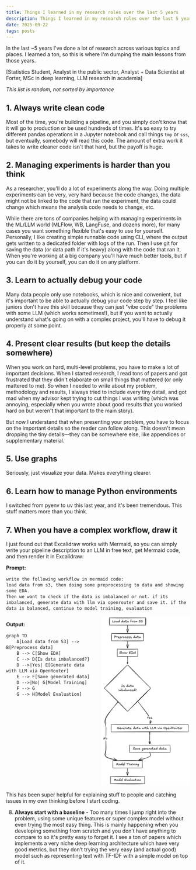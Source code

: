 ```yaml
---
title: Things I learned in my research roles over the last 5 years
description: Things I learned in my research roles over the last 5 years
date: 2025-09-22
tags: posts
---
```


In the last ~5 years I've done a lot of research across various topics and places. I learned a ton, so this is where I'm dumping the main lessons from those years.

[Statistics Student, Analyst in the public sector, Analyst + Data Scientist at Forter, MSc in deep learning, LLM research in academia]

*This list is random, not sorted by importance*

## 1. Always write clean code

Most of the time, you're building a pipeline, and you simply don't know that it will go to production or be used hundreds of times. It's so easy to try different pandas operations in a Jupyter notebook and call things `tmp` or `sss`, but eventually, somebody will read this code. The amount of extra work it takes to write cleaner code isn't that hard, but the payoff is huge.

## 2. Managing experiments is harder than you think

As a researcher, you'll do a lot of experiments along the way. Doing multiple experiments can be very, very hard because the code changes, the data might not be linked to the code that ran the experiment, the data could change which means the analysis code needs to change, etc.

While there are tons of companies helping with managing experiments in the ML/LLM world (MLFlow, WB, LangFuse, and dozens more), for many cases you want something flexible that's easy to use for yourself. Personally, I like creating simple runnable code using CLI, where the output gets written to a dedicated folder with logs of the run. Then I use git for saving the data (or data path if it's heavy) along with the code that ran it. When you're working at a big company you'll have much better tools, but if you can do it by yourself, you can do it on any platform.

## 3. Learn to actually debug your code

Many data people only use notebooks, which is nice and convenient, but it's important to be able to actually debug your code step by step. I feel like juniors don't have this skill because they can just "vibe code" the problems with some LLM (which works sometimes!), but if you want to actually understand what's going on with a complex project, you'll have to debug it properly at some point.

## 4. Present clear results (but keep the details somewhere)

When you work on hard, multi-level problems, you have to make a lot of important decisions. When I started research, I read tons of papers and got frustrated that they didn't elaborate on small things that mattered (or only mattered to me). So when I needed to write about my problem, methodology and results, I always tried to include every tiny detail, and got mad when my advisor kept trying to cut things I was writing (which was annoying, especially when you wrote about good results that you worked hard on but weren't that important to the main story).

But now I understand that when presenting your problem, you have to focus on the important details so the reader can follow along. This doesn't mean dropping the tiny details—they can be somewhere else, like appendices or supplementary material.

## 5. Use graphs

Seriously, just visualize your data. Makes everything clearer.

## 6. Learn how to manage Python environments

I switched from pyenv to uv this last year, and it's been tremendous. This stuff matters more than you think.

## 7. When you have a complex workflow, draw it

I just found out that Excalidraw works with Mermaid, so you can simply write your pipeline description to an LLM in free text, get Mermaid code, and then render it in Excalidraw:

**Prompt:** 
```
write the following workflow in mermaid code:
load data from s3, then doing some preprocessing to data and showing some EDA.
Then we want to check if the data is imbalanced or not. if its imbalanced, generate data with llm via openrouter and save it. if the data is balanced, continue to model training, evaluation
```

<div style="display: flex; align-items: flex-start; gap: 20px;">
<div style="flex: 1;">

**Output:** 
```
graph TD
    A[Load data from S3] --> B[Preprocess data]
    B --> C[Show EDA]
    C --> D{Is data imbalanced?}
    D -->|Yes| E[Generate data with LLM via OpenRouter]
    E --> F[Save generated data]
    D -->|No| G[Model Training]
    F --> G
    G --> H[Model Evaluation]
```

</div>
<div style="flex: 1; text-align: center;">
<img src="media/excalidraw.png" alt="Workflow diagram" eleventy:widths="400">
</div>
</div>
    

This has been super helpful for explaining stuff to people and catching issues in my own thinking before I start coding.

8. **Always start with a baseline** - Too many times I jump right into the problem, using some unique features or super complex model without even trying the most easy thing. This is mainly happening when you developing something from scratch and you don’t have anything to compare to so it's pretty easy to forget it. I see a ton of papers which implements a very niche deep learning architecture which have very good metrics, but they don’t trying the very easy (and actual good) model such as representing text with TF-IDF with a simple model on top of it.